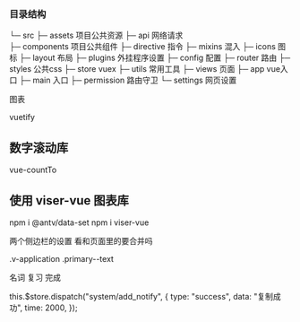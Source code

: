 
### 目录结构

└─  src
    ├─ assets               项目公共资源
    ├─ api                  网络请求     
    ├─ components           项目公共组件
    ├─ directive            指令
    ├─ mixins               混入
    ├─ icons                图标
    ├─ layout               布局
    ├─ plugins              外挂程序设置
    ├─ config               配置
    ├─ router               路由
    ├─ styles               公共css
    ├─ store                vuex
    ├─ utils                常用工具
    ├─ views                页面
    ├─ app                  vue入口
    ├─ main                 入口
    ├─ permission           路由守卫
    └─ settings             网页设置


图表

vuetify

## 数字滚动库
vue-countTo



## 使用 viser-vue 图表库
npm i @antv/data-set
npm i viser-vue

两个侧边栏的设置
看和页面里的要合并吗

.v-application .primary--text


名词 复习 完成

this.$store.dispatch("system/add_notify", {
    type: "success",
    data: "复制成功",
    time: 2000,
});
    